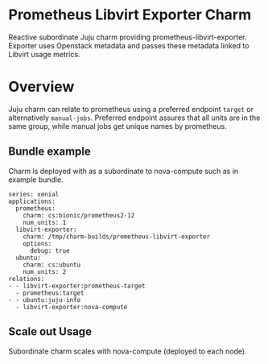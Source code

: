 # Prometheus Libvirt Exporter Charm

Reactive subordinate Juju charm providing prometheus-libvirt-exporter. Exporter uses Openstack metadata and passes these metadata linked to Libvirt usage metrics.

# Overview

Juju charm can relate to prometheus using a preferred endpoint `target` or alternatively `manual-jobs`.
Preferred endpoint assures that all units are in the same group, while manual jobs get unique names by prometheus.

## Bundle example

Charm is deployed with as a subordinate to nova-compute such as in example bundle.

```
series: xenial
applications:
  prometheus:
    charm: cs:bionic/prometheus2-12
    num_units: 1
  libvirt-exporter:
    charm: /tmp/charm-builds/prometheus-libvirt-exporter
    options:
      debug: true
  ubuntu:
    charm: cs:ubuntu
    num_units: 2
relations:
- - libvirt-exporter:prometheus-target
  - prometheus:target
- - ubuntu:juju-info
  - libvirt-exporter:nova-compute
```

## Scale out Usage

Subordinate charm scales with nova-compute (deployed to each node).
